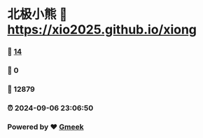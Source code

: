 # 北极小熊 :link: https://xio2025.github.io/xiong 
### :page_facing_up: [14](https://xio2025.github.io/xiong/tag.html) 
### :speech_balloon: 0 
### :hibiscus: 12879 
### :alarm_clock: 2024-09-06 23:06:50 
### Powered by :heart: [Gmeek](https://github.com/Meekdai/Gmeek)
